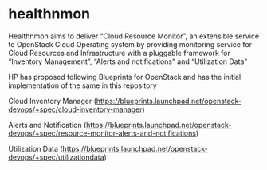 healthnmon
==========

Healthnmon aims to deliver “Cloud Resource Monitor”, an extensible service to OpenStack Cloud Operating system by providing monitoring service for Cloud Resources and Infrastructure with a pluggable framework for “Inventory Management”, “Alerts and notifications” and “Utilization Data” 

HP has proposed following Blueprints for OpenStack and has the initial implementation of the same in this repository 

Cloud Inventory Manager (https://blueprints.launchpad.net/openstack-devops/+spec/cloud-inventory-manager)

Alerts and Notification (https://blueprints.launchpad.net/openstack-devops/+spec/resource-monitor-alerts-and-notifications)

Utilization Data (https://blueprints.launchpad.net/openstack-devops/+spec/utilizationdata)
